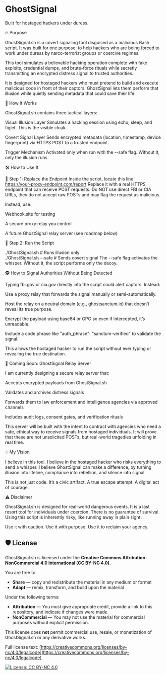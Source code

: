# GhostSignal
Built for hostaged hackers under duress.

🔥 Purpose

GhostSignal.sh is a covert signaling tool disguised as a malicious Bash script. It was built for one purpose: to help hackers who are being forced to work under duress by narco-terrorist groups or coercive regimes.

This tool simulates a believable hacking operation complete with fake exploits, credential dumps, and brute-force rituals while secretly transmitting an encrypted distress signal to trusted authorities.

It is designed for hostaged hackers who must pretend to build and execute malicious code in front of their captors. GhostSignal lets them perform that illusion while quietly sending metadata that could save their life.

🧬 How It Works

GhostSignal.sh contains three tactical layers:

Visual Illusion Layer Simulates a hacking session using echo, sleep, and figlet. This is the visible cloak.

Covert Signal Layer Sends encrypted metadata (location, timestamp, device fingerprint) via HTTPS POST to a trusted endpoint.

Trigger Mechanism Activated only when run with the --safe flag. Without it, only the illusion runs.

🛠️ How to Use It

🔹 Step 1: Replace the Endpoint
Inside the script, locate this line: https://your-proxy-endpoint.com/report
Replace it with a real HTTPS endpoint that can receive POST requests. Do NOT use direct FBI or CIA URLs, they do not accept raw POSTs and may flag the request as malicious.

Instead, use:

Webhook.site for testing

A secure proxy relay you control

A future GhostSignal relay server (see roadmap below)

🔹 Step 2: Run the Script

./GhostSignal.sh           # Runs illusion only  
./GhostSignal.sh --safe    # Sends covert signal
The --safe flag activates the whisper. Without it, the script performs only the decoy.

🕵️ How to Signal Authorities Without Being Detected

Typing fbi.gov or cia.gov directly into the script could alert captors. Instead:

Use a proxy relay that forwards the signal manually or semi-automatically.

Host the relay on a neutral domain (e.g., ghostsanctum.io) that doesn’t reveal its true purpose.

Encrypt the payload using base64 or GPG so even if intercepted, it’s unreadable.

Include a code phrase like "auth_phrase": "sanctum-verified" to validate the signal.

This allows the hostaged hacker to run the script without ever typing or revealing the true destination.

🚧 Coming Soon: GhostSignal Relay Server

I am currently designing a secure relay server that:

Accepts encrypted payloads from GhostSignal.sh

Validates and archives distress signals

Forwards them to law enforcement and intelligence agencies via approved channels

Includes audit logs, consent gates, and verification rituals

This server will be built with the intent to contract with agencies who need a safe, ethical way to receive signals from hostaged individuals. It will prove that these are not unsolicited POSTs, but real-world tragedies unfolding in real time.

💡 My Vision

I believe in this tool. I believe in the hostaged hacker who risks everything to send a whisper. I believe GhostSignal can make a difference, by turning illusion into lifeline, compliance into rebellion, and silence into signal.

This is not just code. It’s a civic artifact. A true escape attempt. A digital act of courage.

⚠️ Disclaimer

GhostSignal.sh is designed for real-world dangerous events. It is a last resort tool for individuals under coercion. There is no guarantee of survival. Using this script is inherently risky, like running away in plain sight.

Use it with caution. Use it with purpose. Use it to reclaim your agency.

## 🛡️ License

GhostSignal.sh is licensed under the **Creative Commons Attribution-NonCommercial 4.0 International (CC BY-NC 4.0)**.

You are free to:
- **Share** — copy and redistribute the material in any medium or format
- **Adapt** — remix, transform, and build upon the material

Under the following terms:
- **Attribution** — You must give appropriate credit, provide a link to this repository, and indicate if changes were made.
- **NonCommercial** — You may not use the material for commercial purposes without explicit permission.

This license does **not** permit commercial use, resale, or monetization of GhostSignal.sh or any derivative works.

Full license text: [https://creativecommons.org/licenses/by-nc/4.0/legalcode](https://creativecommons.org/licenses/by-nc/4.0/legalcode)

[![License: CC BY-NC 4.0](https://img.shields.io/badge/License-CC%20BY--NC%204.0-lightgrey.svg)](https://creativecommons.org/licenses/by-nc/4.0/)

